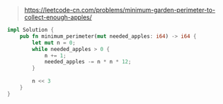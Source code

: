 > https://leetcode-cn.com/problems/minimum-garden-perimeter-to-collect-enough-apples/

``` rust
impl Solution {
    pub fn minimum_perimeter(mut needed_apples: i64) -> i64 {
        let mut n = 0;
        while needed_apples > 0 {
            n += 1;
            needed_apples -= n * n * 12;
        }
        
        n << 3
    }
}
```